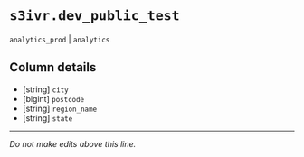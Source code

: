 # `s3ivr.dev_public_test`
`analytics_prod` | `analytics`

## Column details
* [string]    `city`
* [bigint]    `postcode`
* [string]    `region_name`
* [string]    `state`

-------------------------------------------------------------------------------
*Do not make edits above this line.*
